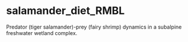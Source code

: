 # salamander_diet_RMBL
Predator (tiger salamander)-prey (fairy shrimp) dynamics in a subalpine freshwater wetland complex. 
